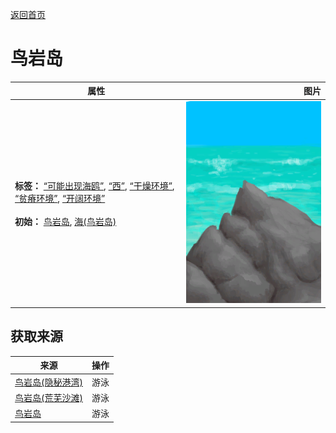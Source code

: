 [返回首页](index.md)  
# 鸟岩岛  
>   
  
  属性  |   图片   
 ----  |  ----:   
 **标签：**	[“可能出现海鸥”](tag_Coastal.md), [“西”](tag_West.md), [“干燥环境”](tag_EnvDry.md), [“贫瘠环境”](tag_EnvInfertile.md), [“开阔环境”](tag_EnvOpen.md)<br><br>**初始：**	[鸟岩岛](BirdRock.md), [海(鸟岩岛)](Sea_Rocks.md)  |  ![](Sprite/PointyRock.png)   
  
## 获取来源  
来源  |  操作  
----  |  ----  
[鸟岩岛(隐秘港湾)](Path_CoveToBirdRock.md)  |  游泳  
[鸟岩岛(荒芜沙滩)](Path_DesolateBeachToBirdRock.md)  |  游泳  
[鸟岩岛](Path_RocksToBirdRock.md)  |  游泳  
